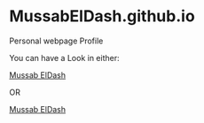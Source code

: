 MussabElDash.github.io
======================

Personal webpage Profile

You can have a Look in either:

<a href="MussabElDash.github.io"><p>Mussab ElDash</p></a>
<p>OR</p>
<a href="mussab.thempire.net"><p>Mussab ElDash</p></a>